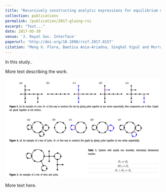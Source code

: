 ```yaml
---
title: "Recursively constructing analytic expressions for equilibrium distributions of stochastic biochemical reaction networks"
collection: publications
permalink: /publication/2017-gluing-rsi
excerpt: "Text..."
date: 2017-05-30
venue: 'J. Royal Soc. Interface'
paperurl: 'http://doi.org/10.1098/rsif.2017.0157'
citation: "Meng X. Flora, Baetica Ania-Ariadna, Singhal Vipul and Murray Richard M. (2017) &quot;Recursively constructing analytic expressions for equilibrium distributions of stochastic biochemical reaction networks&quot; <i>J. R. Soc. Interface</i>.(14) 20170157."
---
```



In this study..

More text describing the work. 

![](/images/gluing_fig345.png)

More text here. 

